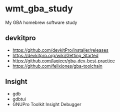 # wmt_gba_study
My GBA homebrew software study

## devkitpro  
* https://github.com/devkitPro/installer/releases  
* https://devkitpro.org/wiki/Getting_Started
* https://github.com/laqieer/gba-dev-best-practice
* https://github.com/felixjones/gba-toolchain  

## Insight  
* gdb
* gdbtui
* GNUPro Toolkit Insight Debugger  
